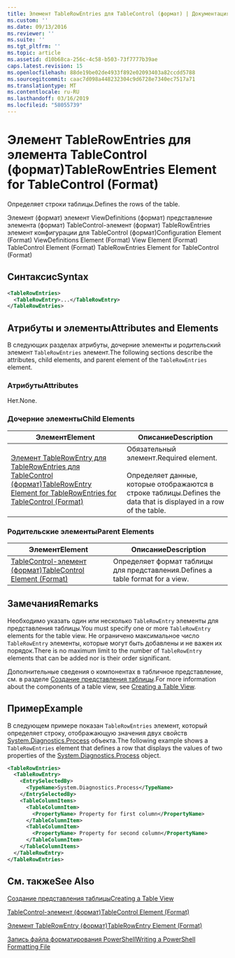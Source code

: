 ```yaml
---
title: Элемент TableRowEntries для TableControl (формат) | Документация Майкрософт
ms.custom: ''
ms.date: 09/13/2016
ms.reviewer: ''
ms.suite: ''
ms.tgt_pltfrm: ''
ms.topic: article
ms.assetid: d10b68ca-256c-4c58-b503-73f7777b39ae
caps.latest.revision: 15
ms.openlocfilehash: 88de19be02de4933f892e02093403a82ccdd5788
ms.sourcegitcommit: caac7d098a448232304c9d6728e7340ec7517a71
ms.translationtype: MT
ms.contentlocale: ru-RU
ms.lasthandoff: 03/16/2019
ms.locfileid: "58055739"
---
```

# <a name="tablerowentries-element-for-tablecontrol-format"></a><span data-ttu-id="a6b84-102">Элемент TableRowEntries для элемента TableControl (формат)</span><span class="sxs-lookup"><span data-stu-id="a6b84-102">TableRowEntries Element for TableControl (Format)</span></span>

<span data-ttu-id="a6b84-103">Определяет строки таблицы.</span><span class="sxs-lookup"><span data-stu-id="a6b84-103">Defines the rows of the table.</span></span>

<span data-ttu-id="a6b84-104">Элемент (формат) элемент ViewDefinitions (формат) представление элемента (формат) TableControl-элемент (формат) TableRowEntries элемент конфигурации для TableControl (формат)</span><span class="sxs-lookup"><span data-stu-id="a6b84-104">Configuration Element (Format) ViewDefinitions Element (Format) View Element (Format) TableControl Element (Format) TableRowEntries Element for TableControl (Format)</span></span>

## <a name="syntax"></a><span data-ttu-id="a6b84-105">Синтаксис</span><span class="sxs-lookup"><span data-stu-id="a6b84-105">Syntax</span></span>

```xml
<TableRowEntries>
  <TableRowEntry>...</TableRowEntry>
</TableRowEntries>
```

## <a name="attributes-and-elements"></a><span data-ttu-id="a6b84-106">Атрибуты и элементы</span><span class="sxs-lookup"><span data-stu-id="a6b84-106">Attributes and Elements</span></span>

<span data-ttu-id="a6b84-107">В следующих разделах атрибуты, дочерние элементы и родительский элемент `TableRowEntries` элемент.</span><span class="sxs-lookup"><span data-stu-id="a6b84-107">The following sections describe the attributes, child elements, and parent element of the `TableRowEntries` element.</span></span>

### <a name="attributes"></a><span data-ttu-id="a6b84-108">Атрибуты</span><span class="sxs-lookup"><span data-stu-id="a6b84-108">Attributes</span></span>

<span data-ttu-id="a6b84-109">Нет.</span><span class="sxs-lookup"><span data-stu-id="a6b84-109">None.</span></span>

### <a name="child-elements"></a><span data-ttu-id="a6b84-110">Дочерние элементы</span><span class="sxs-lookup"><span data-stu-id="a6b84-110">Child Elements</span></span>

|<span data-ttu-id="a6b84-111">Элемент</span><span class="sxs-lookup"><span data-stu-id="a6b84-111">Element</span></span>|<span data-ttu-id="a6b84-112">Описание</span><span class="sxs-lookup"><span data-stu-id="a6b84-112">Description</span></span>|
|-------------|-----------------|
|[<span data-ttu-id="a6b84-113">Элемент TableRowEntry для TableRowEntries для TableControl (формат)</span><span class="sxs-lookup"><span data-stu-id="a6b84-113">TableRowEntry Element for TableRowEntries for TableControl (Format)</span></span>](./tablerowentry-element-for-tablerowentries-for-tablecontrol-format.md)|<span data-ttu-id="a6b84-114">Обязательный элемент.</span><span class="sxs-lookup"><span data-stu-id="a6b84-114">Required element.</span></span><br /><br /> <span data-ttu-id="a6b84-115">Определяет данные, которые отображаются в строке таблицы.</span><span class="sxs-lookup"><span data-stu-id="a6b84-115">Defines the data that is displayed in a row of the table.</span></span>|

### <a name="parent-elements"></a><span data-ttu-id="a6b84-116">Родительские элементы</span><span class="sxs-lookup"><span data-stu-id="a6b84-116">Parent Elements</span></span>

|<span data-ttu-id="a6b84-117">Элемент</span><span class="sxs-lookup"><span data-stu-id="a6b84-117">Element</span></span>|<span data-ttu-id="a6b84-118">Описание</span><span class="sxs-lookup"><span data-stu-id="a6b84-118">Description</span></span>|
|-------------|-----------------|
|[<span data-ttu-id="a6b84-119">TableControl-элемент (формат)</span><span class="sxs-lookup"><span data-stu-id="a6b84-119">TableControl Element (Format)</span></span>](./tablecontrol-element-format.md)|<span data-ttu-id="a6b84-120">Определяет формат таблицы для представления.</span><span class="sxs-lookup"><span data-stu-id="a6b84-120">Defines a table format for a view.</span></span>|

## <a name="remarks"></a><span data-ttu-id="a6b84-121">Замечания</span><span class="sxs-lookup"><span data-stu-id="a6b84-121">Remarks</span></span>

<span data-ttu-id="a6b84-122">Необходимо указать один или несколько `TableRowEntry` элементы для представления таблицы.</span><span class="sxs-lookup"><span data-stu-id="a6b84-122">You must specify one or more `TableRowEntry` elements for the table view.</span></span> <span data-ttu-id="a6b84-123">Не ограничено максимальное число `TableRowEntry` элементы, которые могут быть добавлены и не важен их порядок.</span><span class="sxs-lookup"><span data-stu-id="a6b84-123">There is no maximum limit to the number of `TableRowEntry` elements that can be added nor is their order significant.</span></span>

<span data-ttu-id="a6b84-124">Дополнительные сведения о компонентах в табличное представление, см. в разделе [Создание представления таблицы](./creating-a-table-view.md).</span><span class="sxs-lookup"><span data-stu-id="a6b84-124">For more information about the components of a table view, see [Creating a Table View](./creating-a-table-view.md).</span></span>

## <a name="example"></a><span data-ttu-id="a6b84-125">Пример</span><span class="sxs-lookup"><span data-stu-id="a6b84-125">Example</span></span>

<span data-ttu-id="a6b84-126">В следующем примере показан `TableRowEntries` элемент, который определяет строку, отображающую значения двух свойств [System.Diagnostics.Process](/dotnet/api/System.Diagnostics.Process) объекта.</span><span class="sxs-lookup"><span data-stu-id="a6b84-126">The following example shows a `TableRowEntries` element that defines a row that displays the values of two properties of the [System.Diagnostics.Process](/dotnet/api/System.Diagnostics.Process) object.</span></span>

```xml
<TableRowEntries>
  <TableRowEntry>
    <EntrySelectedBy>
      <TypeName>System.Diagnostics.Process</TypeName>
    </EntrySelectedBy>
    <TableColumnItems>
      <TableColumnItem>
        <PropertyName> Property for first column</PropertyName>
      </TableColumnItem>
      <TableColumnItem>
        <PropertyName> Property for second column</PropertyName>
      </TableColumnItem>
    </TableColumnItems>
  </TableRowEntry>
</TableRowEntries>

```

## <a name="see-also"></a><span data-ttu-id="a6b84-127">См. также</span><span class="sxs-lookup"><span data-stu-id="a6b84-127">See Also</span></span>

[<span data-ttu-id="a6b84-128">Создание представления таблицы</span><span class="sxs-lookup"><span data-stu-id="a6b84-128">Creating a Table View</span></span>](./creating-a-table-view.md)

[<span data-ttu-id="a6b84-129">TableControl-элемент (формат)</span><span class="sxs-lookup"><span data-stu-id="a6b84-129">TableControl Element (Format)</span></span>](./tablecontrol-element-format.md)

[<span data-ttu-id="a6b84-130">Элемент TableRowEntry (формат)</span><span class="sxs-lookup"><span data-stu-id="a6b84-130">TableRowEntry Element (Format)</span></span>](./tablerowentry-element-for-tablerowentries-for-tablecontrol-format.md)

[<span data-ttu-id="a6b84-131">Запись файла форматирования PowerShell</span><span class="sxs-lookup"><span data-stu-id="a6b84-131">Writing a PowerShell Formatting File</span></span>](./writing-a-powershell-formatting-file.md)
